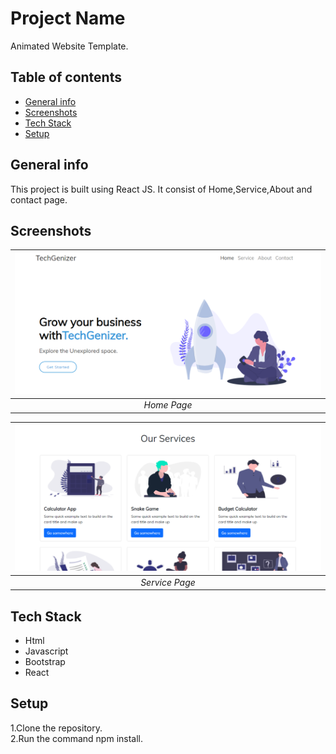 # Project Name
Animated Website Template.

## Table of contents
* [General info](#general-info)
* [Screenshots](#screenshots)
* [Tech Stack](#tech-stack)
* [Setup](#setup)


## General info
This project is built using React JS. It consist of Home,Service,About and contact page.

## Screenshots
 | ![Input Page](/output-images/home.png)|
|:--:| 
| *Home Page*|

 | ![Input Page](/output-images/service.png)|
|:--:| 
| *Service Page*|

## Tech Stack
* Html
* Javascript
* Bootstrap
* React

## Setup
1.Clone the repository.  
2.Run the command npm install.
